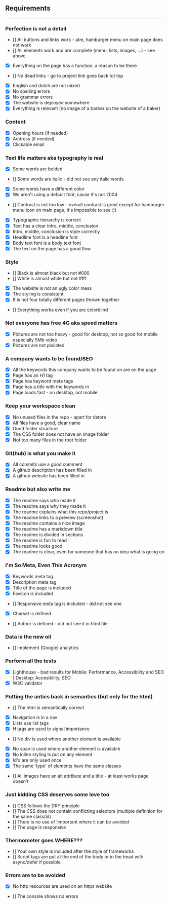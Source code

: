 ## Requirements

---

### Perfection is not a detail

- [] All buttons and links work - atm, hamburger menu on main page does not work
- [] All elements work and are complete (menu, lists, images, ...) - see above
- [x] Everything on the page has a function, a reason to be there
- [] No dead links - go to project link goes back tot top
- [x] English and dutch are not mixed
- [x] No spelling errors
- [x] No grammar errors
- [x] The website is deployed somewhere
- [x] Everything is relevant (no image of a barber on the website of a baker)

### Content

- [x] Opening hours (if needed)
- [x] Address (if needed)
- [x] Clickable email

### Text life matters aka typography is real

- [x] Some words are bolded
- [] Some words are italic - did not see any italic words
- [x] Some words have a different color
- [x] We aren't using a default font, cause it's not 2004
- [] Contrast is not too low - overall contrast is great except for hamburger menu icon on main page, it's impossible to see :))
- [x] Typographic hierarchy is correct
- [x] Text has a clear intro, middle, conclusion
- [x] Intro, middle, conclusion is style correctly
- [x] Headline font is a headline font
- [x] Body text font is a body text font
- [x] The text on the page has a good flow

### Style

- [] Black is almost black but not #000
- [] White is almost white but not #fff
- [x] The website is not an ugly color mess
- [x] The styling is consistent
- [x] It is not four totally different pages thrown together
- [] Everything works even if you are colorblind

### Not everyone has free 4G aka speed matters

- [x] Pictures are not too heavy - good for desktop, not so good for mobile especially 5Mb video
- [x] Pictures are not pixilated

### A company wants to be found/SEO

- [x] All the keywords this company wants to be found on are on the page
- [x] Page has an H1 tag
- [x] Page has keyword meta tags
- [x] Page has a title with the keywords in
- [x] Page loads fast - on desktop, not mobile

### Keep your workspace clean

- [x] No unused files in the repo - apart for dstore
- [x] All files have a good, clear name
- [x] Good folder structure
- [x] The CSS folder does not have an image folder
- [x] Not too many files in the root folder

### Git(hub) is what you make it

- [x] All commits use a good comment
- [x] A github description has been filled in
- [x] A github website has been filled in

### Readme but also write me

- [x] The readme says who made it
- [x] The readme says why they made it
- [x] The readme explains what this repo/project is
- [x] The readme links to a preview (screenshot)
- [x] The readme contains a nice image
- [x] The readme has a markdown title
- [x] The readme is divided in sections
- [x] The readme is fun to read
- [x] The readme looks good
- [x] The readme is clear, even for someone that has no idea what is going on

### I'm So Meta, Even This Acronym

- [x] Keywords meta tag
- [x] Description meta tag
- [x] Title of the page is included
- [x] Favicon is included
- [] Responsive meta tag is included - did not see one
- [x] Charset is defined
- [] Author is defined - did not see it in html file

### Data is the new oil

- [] Implement (Google) analytics

### Perform all the tests

- [x] Lighthouse - bad results for Mobile: Performance, Accessibility  and SEO | Desktop: Accesibility, SEO
- [x] W3C validator

### Putting the antics back in semantics (but only for the html)

- [] The html is semantically correct
- [x] Navigation is in a nav
- [x] Lists use list tags
- [x] H tags are used to signal importance
- [] No div is used where another element is available
- [x] No span is used where another element is available
- [x] No inline styling is put on any element
- [x] Id's are only used once
- [x] The same 'type' of elements have the same classes
- [] All images have an alt attribute and a title - at least works page doesn't

### Just kidding CSS deserves some love too

- [] CSS follows the DRY principle
- [] The CSS does not contain conflicting selectors (multiple definition for the same class/id)
- [] There is no use of !important where it can be avoided
- [] The page is responsive

### Thermometer goes WHERE???

- [] Your own style is included after the style of frameworks
- [] Script tags are put at the end of the body or in the head with async/defer if possible

### Errors are to be avoided

- [x] No http resources are used on an https website
- [] The console shows no errors
